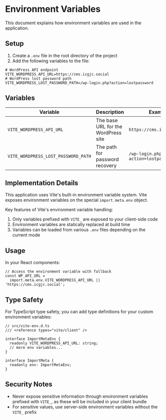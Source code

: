# Environment Variables

This document explains how environment variables are used in the application.

## Setup

1. Create a `.env` file in the root directory of the project
2. Add the following variables to the file:

```
# WordPress API endpoint
VITE_WORDPRESS_API_URL=https://cms.icgjc.social
# WordPress lost password path
VITE_WORDPRESS_LOST_PASSWORD_PATH=/wp-login.php?action=lostpassword
```

## Variables

| Variable                            | Description                         | Example                             |
| ----------------------------------- | ----------------------------------- | ----------------------------------- |
| `VITE_WORDPRESS_API_URL`            | The base URL for the WordPress site | `https://cms.icgjc.social`          |
| `VITE_WORDPRESS_LOST_PASSWORD_PATH` | The path for password recovery      | `/wp-login.php?action=lostpassword` |

## Implementation Details

This application uses Vite's built-in environment variable system. Vite exposes environment variables on the special `import.meta.env` object.

Key features of Vite's environment variable handling:

1. Only variables prefixed with `VITE_` are exposed to your client-side code
2. Environment variables are statically replaced at build time
3. Variables can be loaded from various `.env` files depending on the current mode

## Usage

In your React components:

```tsx
// Access the environment variable with fallback
const WP_API_URL =
  import.meta.env.VITE_WORDPRESS_API_URL || 'https://cms.icgjc.social';
```

## Type Safety

For TypeScript type safety, you can add type definitions for your custom environment variables:

```tsx
// src/vite-env.d.ts
/// <reference types="vite/client" />

interface ImportMetaEnv {
  readonly VITE_WORDPRESS_API_URL: string;
  // more env variables...
}

interface ImportMeta {
  readonly env: ImportMetaEnv;
}
```

## Security Notes

- Never expose sensitive information through environment variables prefixed with `VITE_`, as these will be included in your client bundle
- For sensitive values, use server-side environment variables without the `VITE_` prefix
